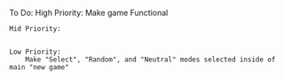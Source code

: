 To Do:
    High Priority:
        Make game Functional
        
    Mid Priority:
        
        
    Low Priority:
        Make "Select", "Random", and "Neutral" modes selected inside of main "new game"
